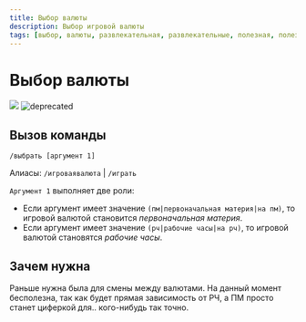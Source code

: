 ```yaml
---
title: Выбор валюты
description: Выбор игровой валюты
tags: [выбор, валюты, развлекательная, развлекательные, полезная, полезные, амино, amino, команда, команды]
---
```


# Выбор валюты

![](https://img.shields.io/badge/тип_команды-развлекательная-blue?style=for-the-badge) ![deprecated](https://img.shields.io/badge/скоро%20будет%20убрано-darkred?style=for-the-badge)

## Вызов команды

`/выбрать [аргумент 1]`

Алиасы: `/игроваявалюта` | `/играть`

`Аргумент 1` выполняет две роли:
- Если аргумент имеет значение `(пм|первоначальная материя|на пм)`, то игровой валютой становится *первоначальная материя*.
- Если аргумент имеет значение `(рч|рабочие часы|на рч)`, то игровой валютой становятся *рабочие часы*.

## Зачем нужна

Раньше нужна была для смены между валютами. На данный момент бесполезна, так как будет прямая зависимость от РЧ, а ПМ просто станет циферкой для.. кого-нибудь так точно.
